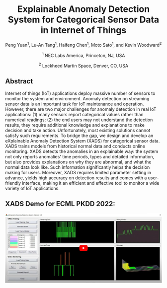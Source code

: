 
<h1 align="center">Explainable Anomaly Detection System for Categorical Sensor Data in Internet of Things</h1>
<p align="center">
Peng Yuan<sup>1</sup>, Lu-An Tang<sup>1</sup>, Haifeng Chen<sup>1</sup>, Moto Sato<sup>1</sup>, and Kevin Woodward<sup>2</sup>
</p>

<p align="center">
<sup>1</sup> NEC Labs America, Princeton, NJ, USA
</p>
<p align="center">
<sup>2</sup> Lockheed Martin Space, Denver, CO, USA
</p>
       
           
## Abstract
Internet of things (IoT) applications deploy massive number of sensors to monitor the system and environment. Anomaly detection on streaming sensor data is an important task for IoT maintenance and operation. However, there are two major challenges for anomaly detection in real IoT applications: (1) many sensors report categorical values rather than numerical readings; (2) the end users may not understand the detection results, they require additional knowledge and explanations to make decision and take action. Unfortunately, most existing solutions cannot satisfy such requirements. To bridge the gap, we design and develop an eXplainable Anomaly Detection System (XADS) for categorical sensor data. XADS trains models from historical normal data and conducts online monitoring. XADS detects the anomalies in an explainable way: the system not only reports anomalies' time periods, types and detailed information, but also provides explanations on why they are abnormal, and what the normal data look like. Such information significantly helps the decision making for users. Moreover, XADS requires limited parameter setting in advance, yields high accuracy on detection results and comes with a user-friendly interface, making it an efficient and effective tool to monitor a wide variety of IoT applications.

## XADS Demo for ECML PKDD 2022:
[![Video](https://github.com/pengyuan0106/eXplainable-Anomaly-Detection-System/blob/main/frame1.jpg)](https://youtu.be/e6WRtAps5cc)

